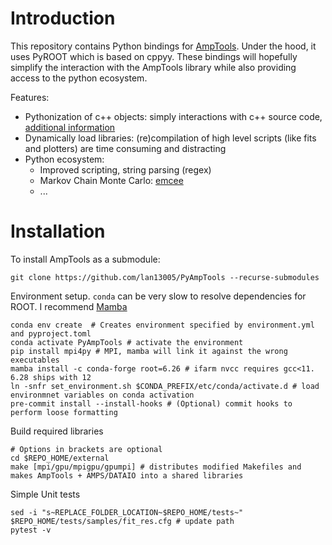 # Introduction

This repository contains Python bindings for [AmpTools](https://github.com/mashephe/AmpTools). Under the hood, it uses PyROOT which is based on cppyy. These bindings will
hopefully simplify the interaction with the AmpTools library while also providing access to the python ecosystem.

Features:

- Pythonization of c++ objects: simply interactions with c++ source code, [additional information](https://root.cern/manual/python/#pythonizing-c-user-classes)
- Dynamically load libraries: (re)compilation of high level scripts (like fits and plotters) are time consuming and distracting
- Python ecosystem:
  - Improved scripting, string parsing (regex)
  - Markov Chain Monte Carlo: [emcee](https://emcee.readthedocs.io/en/stable/)
  - ...

# Installation

To install AmpTools as a submodule:

```shell
git clone https://github.com/lan13005/PyAmpTools --recurse-submodules
```

Environment setup. `conda` can be very slow to resolve dependencies for ROOT. I recommend [Mamba](https://github.com/conda-forge/miniforge#mambaforge)

```shell
conda env create  # Creates environment specified by environment.yml and pyproject.toml
conda activate PyAmpTools # activate the environment
pip install mpi4py # MPI, mamba will link it against the wrong executables
mamba install -c conda-forge root=6.26 # ifarm nvcc requires gcc<11. 6.28 ships with 12
ln -snfr set_environment.sh $CONDA_PREFIX/etc/conda/activate.d # load environmnet variables on conda activation
pre-commit install --install-hooks # (Optional) commit hooks to perform loose formatting
```

Build required libraries

```shell
# Options in brackets are optional
cd $REPO_HOME/external
make [mpi/gpu/mpigpu/gpumpi] # distributes modified Makefiles and makes AmpTools + AMPS/DATAIO into a shared libraries
```

Simple Unit tests

```shell
sed -i "s~REPLACE_FOLDER_LOCATION~$REPO_HOME/tests~" $REPO_HOME/tests/samples/fit_res.cfg # update path
pytest -v
```
